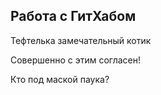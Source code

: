 ## Работа с ГитХабом

Тефтелька замечательный котик

Совершенно с этим согласен!

Кто под маской паука? 
